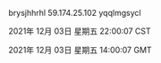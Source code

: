 brysjhhrhl 59.174.25.102 yqqlmgsycl

2021年 12月 03日 星期五 22:00:07 CST

2021年 12月 03日 星期五 14:00:07 GMT
